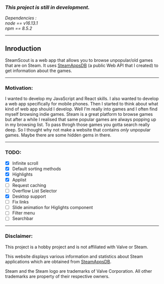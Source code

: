 ### *This project is still in development.*

*Dependencies :*<br>
*node == v16.13.1*<br>
*npm == 8.5.2*

***

## Inroduction
SteamScout is a web app that allows you to browse unpopular/old games that are on Steam.
It uses [SteamAppsDB](https://github.com/AhmetKaanGuney/steam-apps-db) (a public Web API that I created) to get information about the games.

***

### Motivation:
I wanted to develop my JavaScript and React skills.
I also wanted to develop a web app specifically for mobile phones.
Then I started to think about what kind of web app should I develop.
Well I'm really into games and I often find myself browsing indie games.
Steam is a great platform to browse games but after a while I realised that same popular 
games are always popping up in my browsing list.
To pass throgh those games you gotta search really deep.
So I thought why not make a website that contains *only* unpopular games.
Maybe there are some hidden gems in there.

<hr>

### TODO:

- [x] Infinite scroll
- [x] Default sorting methods
- [x] Highlights
- [x] Applist
- [ ] Request caching
- [ ] Overflow List Selector
- [x] Desktop support
- [ ] Fix links
- [ ] Slide animation for Higlights component
- [ ] Filter menu
- [ ] Searchbar

<hr>

### Disclaimer:

This project is a hobby project and is not affiliated with Valve or Steam.

This website displays various information and statistics about Steam applications which are obtained from [SteamAppsDB](https://github.com/AhmetKaanGuney/steam-apps-db).

Steam and the Steam logo are trademarks of Valve Corporation. All other trademarks are property of their respective owners.
